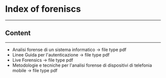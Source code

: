 # Index of foreniscs
--- 
## Content
--- 
- Analisi forense di un sistema informatico -> file type pdf
- Linee Guida per l'autenticazione -> file type pdf 
- Live Forensics -> file type pdf 
- Metodologie e tecniche per l'analisi forense di dispositivi di telefonia mobile -> file type pdf
